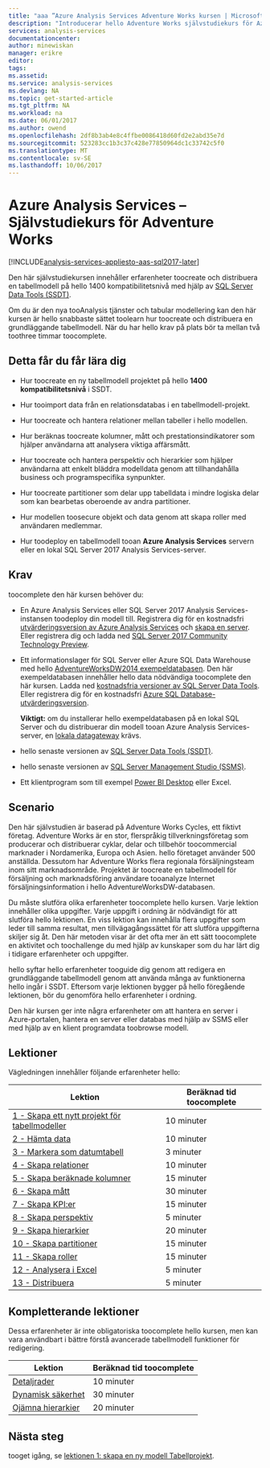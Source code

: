 ```yaml
---
title: "aaa ”Azure Analysis Services Adventure Works kursen | Microsoft Docs ”"
description: "Introducerar hello Adventure Works självstudiekurs för Azure Analysis Services"
services: analysis-services
documentationcenter: 
author: minewiskan
manager: erikre
editor: 
tags: 
ms.assetid: 
ms.service: analysis-services
ms.devlang: NA
ms.topic: get-started-article
ms.tgt_pltfrm: NA
ms.workload: na
ms.date: 06/01/2017
ms.author: owend
ms.openlocfilehash: 2df8b3ab4e8c4ffbe0086418d60fd2e2abd35e7d
ms.sourcegitcommit: 523283cc1b3c37c428e77850964dc1c33742c5f0
ms.translationtype: MT
ms.contentlocale: sv-SE
ms.lasthandoff: 10/06/2017
---
```

# <a name="azure-analysis-services---adventure-works-tutorial"></a>Azure Analysis Services – Självstudiekurs för Adventure Works

[!INCLUDE[analysis-services-appliesto-aas-sql2017-later](../../../includes/analysis-services-appliesto-aas-sql2017-later.md)]

Den här självstudiekursen innehåller erfarenheter toocreate och distribuera en tabellmodell på hello 1400 kompatibilitetsnivå med hjälp av [SQL Server Data Tools (SSDT)](https://docs.microsoft.com/sql/ssdt/download-sql-server-data-tools-ssdt).  

Om du är den nya tooAnalysis tjänster och tabular modellering kan den här kursen är hello snabbaste sättet toolearn hur toocreate och distribuera en grundläggande tabellmodell. När du har hello krav på plats bör ta mellan två toothree timmar toocomplete.  
  
## <a name="what-you-learn"></a>Detta får du får lära dig   
  
-   Hur toocreate en ny tabellmodell projektet på hello **1400 kompatibilitetsnivå** i SSDT.
  
-   Hur tooimport data från en relationsdatabas i en tabellmodell-projekt.  
  
-   Hur toocreate och hantera relationer mellan tabeller i hello modellen.  
  
-   Hur beräknas toocreate kolumner, mått och prestationsindikatorer som hjälper användarna att analysera viktiga affärsmått.  
  
-   Hur toocreate och hantera perspektiv och hierarkier som hjälper användarna att enkelt bläddra modelldata genom att tillhandahålla business och programspecifika synpunkter.  
  
-   Hur toocreate partitioner som delar upp tabelldata i mindre logiska delar som kan bearbetas oberoende av andra partitioner.  
  
-   Hur modellen toosecure objekt och data genom att skapa roller med användaren medlemmar.  
  
-   Hur toodeploy en tabellmodell tooan **Azure Analysis Services** servern eller en lokal SQL Server 2017 Analysis Services-server.  
  
## <a name="prerequisites"></a>Krav  
toocomplete den här kursen behöver du:  
  
-   En Azure Analysis Services eller SQL Server 2017 Analysis Services-instansen toodeploy din modell till. Registrera dig för en kostnadsfri [utvärderingsversion av Azure Analysis Services](https://azure.microsoft.com/services/analysis-services/) och [skapa en server](../analysis-services-create-server.md). Eller registrera dig och ladda ned [SQL Server 2017 Community Technology Preview](https://www.microsoft.com/evalcenter/evaluate-sql-server-vnext-ctp). 

-   Ett informationslager för SQL Server eller Azure SQL Data Warehouse med hello [AdventureWorksDW2014 exempeldatabasen](http://go.microsoft.com/fwlink/?LinkID=335807). Den här exempeldatabasen innehåller hello data nödvändiga toocomplete den här kursen. Ladda ned [kostnadsfria versioner av SQL Server Data Tools](https://www.microsoft.com/sql-server/sql-server-downloads). Eller registrera dig för en kostnadsfri [Azure SQL Database-utvärderingsversion](https://azure.microsoft.com/services/sql-database/). 

    **Viktigt:** om du installerar hello exempeldatabasen på en lokal SQL Server och du distribuerar din modell tooan Azure Analysis Services-server, en [lokala datagateway](../analysis-services-gateway.md) krävs.

-   hello senaste versionen av [SQL Server Data Tools (SSDT)](https://msdn.microsoft.com/library/mt204009.aspx).

-   hello senaste versionen av [SQL Server Management Studio (SSMS)](https://docs.microsoft.com/sql/ssms/download-sql-server-management-studio-ssms).    

-   Ett klientprogram som till exempel [Power BI Desktop](https://powerbi.microsoft.com/desktop/) eller Excel. 

## <a name="scenario"></a>Scenario  
Den här självstudien är baserad på Adventure Works Cycles, ett fiktivt företag. Adventure Works är en stor, flerspråkig tillverkningsföretag som producerar och distribuerar cyklar, delar och tillbehör toocommercial marknader i Nordamerika, Europa och Asien. hello företaget använder 500 anställda. Dessutom har Adventure Works flera regionala försäljningsteam inom sitt marknadsområde. Projektet är toocreate en tabellmodell för försäljning och marknadsföring användare tooanalyze Internet försäljningsinformation i hello AdventureWorksDW-databasen.  
  
Du måste slutföra olika erfarenheter toocomplete hello kursen. Varje lektion innehåller olika uppgifter. Varje uppgift i ordning är nödvändigt för att slutföra hello lektionen. En viss lektion kan innehålla flera uppgifter som leder till samma resultat, men tillvägagångssättet för att slutföra uppgifterna skiljer sig åt. Den här metoden visar är det ofta mer än ett sätt toocomplete en aktivitet och toochallenge du med hjälp av kunskaper som du har lärt dig i tidigare erfarenheter och uppgifter.  
  
hello syftar hello erfarenheter tooguide dig genom att redigera en grundläggande tabellmodell genom att använda många av funktionerna hello ingår i SSDT. Eftersom varje lektionen bygger på hello föregående lektionen, bör du genomföra hello erfarenheter i ordning.
  
Den här kursen ger inte några erfarenheter om att hantera en server i Azure-portalen, hantera en server eller databas med hjälp av SSMS eller med hjälp av en klient programdata toobrowse modell. 


## <a name="lessons"></a>Lektioner  
Vägledningen innehåller följande erfarenheter hello:  
  
|Lektion|Beräknad tid toocomplete|  
|----------|------------------------------|  
|[1 - Skapa ett nytt projekt för tabellmodeller](../tutorials/aas-lesson-1-create-a-new-tabular-model-project.md)|10 minuter|  
|[2 - Hämta data](../tutorials/aas-lesson-2-get-data.md)|10 minuter|  
|[3 - Markera som datumtabell](../tutorials/aas-lesson-3-mark-as-date-table.md)|3 minuter|  
|[4 - Skapa relationer](../tutorials/aas-lesson-4-create-relationships.md)|10 minuter|  
|[5 - Skapa beräknade kolumner](../tutorials/aas-lesson-5-create-calculated-columns.md)|15 minuter|
|[6 - Skapa mått](../tutorials/aas-lesson-6-create-measures.md)|30 minuter|  
|[7 - Skapa KPI:er](../tutorials/aas-lesson-7-create-key-performance-indicators.md)|15 minuter|  
|[8 - Skapa perspektiv](../tutorials/aas-lesson-8-create-perspectives.md)|5 minuter|  
|[9 - Skapa hierarkier](../tutorials/aas-lesson-9-create-hierarchies.md)|20 minuter|  
|[10 - Skapa partitioner](../tutorials/aas-lesson-10-create-partitions.md)|15 minuter|  
|[11 - Skapa roller](../tutorials/aas-lesson-11-create-roles.md)|15 minuter|  
|[12 - Analysera i Excel](../tutorials/aas-lesson-12-analyze-in-excel.md)|5 minuter| 
|[13 - Distribuera](../tutorials/aas-lesson-13-deploy.md)|5 minuter|  
  
## <a name="supplemental-lessons"></a>Kompletterande lektioner  
Dessa erfarenheter är inte obligatoriska toocomplete hello kursen, men kan vara användbart i bättre förstå avancerade tabellmodell funktioner för redigering.  
  
|Lektion|Beräknad tid toocomplete|  
|----------|------------------------------|  
|[Detaljrader](../tutorials/aas-supplemental-lesson-detail-rows.md)|10 minuter|
|[Dynamisk säkerhet](../tutorials/aas-supplemental-lesson-dynamic-security.md)|30 minuter|
|[Ojämna hierarkier](../tutorials/aas-supplemental-lesson-ragged-hierarchies.md)|20 minuter| 

  
## <a name="next-steps"></a>Nästa steg  
tooget igång, se [lektionen 1: skapa en ny modell Tabellprojekt](../tutorials/aas-lesson-1-create-a-new-tabular-model-project.md).  
  
  
  

